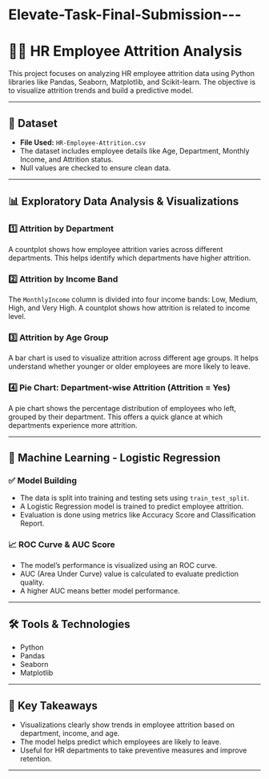 # Elevate-Task-Final-Submission---

# 🧑‍💼 HR Employee Attrition Analysis

This project focuses on analyzing HR employee attrition data using Python libraries like Pandas, Seaborn, Matplotlib, and Scikit-learn. The objective is to visualize attrition trends and build a predictive model.

---

## 📂 Dataset

* **File Used:** `HR-Employee-Attrition.csv`
* The dataset includes employee details like Age, Department, Monthly Income, and Attrition status.
* Null values are checked to ensure clean data.

---

## 📊 Exploratory Data Analysis & Visualizations

### 1️⃣ Attrition by Department

A countplot shows how employee attrition varies across different departments. This helps identify which departments have higher attrition.

### 2️⃣ Attrition by Income Band

The `MonthlyIncome` column is divided into four income bands: Low, Medium, High, and Very High. A countplot shows how attrition is related to income level.

### 3️⃣ Attrition by Age Group

A bar chart is used to visualize attrition across different age groups. It helps understand whether younger or older employees are more likely to leave.

### 4️⃣ Pie Chart: Department-wise Attrition (Attrition = Yes)

A pie chart shows the percentage distribution of employees who left, grouped by their department. This offers a quick glance at which departments experience more attrition.

---

## 🤖 Machine Learning - Logistic Regression

### ✅ Model Building

* The data is split into training and testing sets using `train_test_split`.
* A Logistic Regression model is trained to predict employee attrition.
* Evaluation is done using metrics like Accuracy Score and Classification Report.

### 📈 ROC Curve & AUC Score

* The model’s performance is visualized using an ROC curve.
* AUC (Area Under Curve) value is calculated to evaluate prediction quality.
* A higher AUC means better model performance.

---

## 🛠 Tools & Technologies

* Python
* Pandas
* Seaborn
* Matplotlib


---

## 📌 Key Takeaways

* Visualizations clearly show trends in employee attrition based on department, income, and age.
* The model helps predict which employees are likely to leave.
* Useful for HR departments to take preventive measures and improve retention.

---
